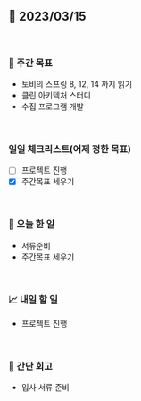 ## 📅 2023/03/15

<br/>

### 🏹 주간 목표

- 토비의 스프링 8, 12, 14 까지 읽기
- 클린 아키텍처 스터디
- 수집 프로그램 개발

<br/>

### 일일 체크리스트(어제 정한 목표)

- [ ] 프로젝트 진행
- [x] 주간목표 세우기

<br/>

### 💯 오늘 한 일

- 서류준비
- 주간목표 세우기

<br/>

### 📈 내일 할 일

- 프로젝트 진행

<br/>

### 🧐 간단 회고

- 입사 서류 준비
